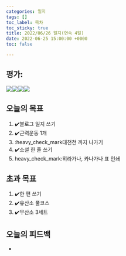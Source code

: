 ```yaml
---
categories: 일지
tags: []
toc_label: 목차
toc_sticky: true
title: 2022/06/26 일지(연속 4일)
date: 2022-06-25 15:00:00 +0000
toc: false

---
```

## 평가:

![](/blog/assets/images/s_rank.webp)![](/blog/assets/images/a_rank.webp)![](/blog/assets/images/b_rank.webp)![](/blog/assets/images/c_rank.webp)

## 오늘의 목표

1. :heavy_check_mark:블로그 일지 쓰기
2. :heavy_check_mark:근력운동 1개
3. :heavy_check_mark대천천 까지 나가기
4. :heavy_check_mark:소설 한 줄 쓰기
5. heavy_check_mark:히라가나, 카나가나 표 인쇄

## 초과 목표

1. :heavy_check_mark:한 편 쓰기
2. :heavy_check_mark:유산소 풀코스
3. :heavy_check_mark:무산소 3세트

## 오늘의 피드백

* 